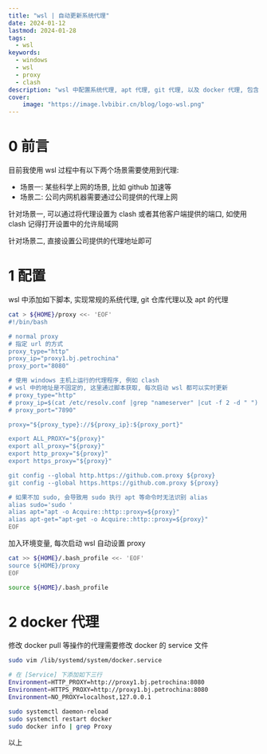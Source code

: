 ```yaml
---
title: "wsl | 自动更新系统代理"
date: 2024-01-12
lastmod: 2024-01-28
tags:
  - wsl
keywords:
  - windows
  - wsl
  - proxy
  - clash
description: "wsl 中配置系统代理, apt 代理, git 代理, 以及 docker 代理, 包含 clash 等客户端提供的代理或者使用指定的代理地址"
cover:
    image: "https://image.lvbibir.cn/blog/logo-wsl.png"
---
```


# 0 前言

目前我使用 wsl 过程中有以下两个场景需要使用到代理:

- 场景一: 某些科学上网的场景, 比如 github 加速等
- 场景二: 公司内网机器需要通过公司提供的代理上网

针对场景一, 可以通过将代理设置为 clash 或者其他客户端提供的端口, 如使用 clash 记得打开设置中的允许局域网

针对场景二, 直接设置公司提供的代理地址即可

# 1 配置

wsl 中添加如下脚本, 实现常规的系统代理, git 仓库代理以及 apt 的代理

```bash
cat > ${HOME}/proxy <<- 'EOF'
#!/bin/bash

# normal proxy
# 指定 url 的方式
proxy_type="http"
proxy_ip="proxy1.bj.petrochina"
proxy_port="8080"

# 使用 windows 主机上运行的代理程序, 例如 clash
# wsl 中的地址是不固定的, 这里通过脚本获取, 每次启动 wsl 都可以实时更新
# proxy_type="http"
# proxy_ip=$(cat /etc/resolv.conf |grep "nameserver" |cut -f 2 -d " ")
# proxy_port="7890"

proxy="${proxy_type}://${proxy_ip}:${proxy_port}"

export ALL_PROXY="${proxy}"
export all_proxy="${proxy}"
export http_proxy="${proxy}"
export https_proxy="${proxy}"

git config --global http.https://github.com.proxy ${proxy}
git config --global https.https://github.com.proxy ${proxy}

# 如果不加 sudo, 会导致用 sudo 执行 apt 等命令时无法识别 alias
alias sudo='sudo '
alias apt="apt -o Acquire::http::proxy=${proxy}"
alias apt-get="apt-get -o Acquire::http::proxy=${proxy}"
EOF
```

加入环境变量, 每次启动 wsl 自动设置 proxy

```bash
cat >> ${HOME}/.bash_profile <<- 'EOF'
source ${HOME}/proxy
EOF

source ${HOME}/.bash_profile
```

# 2 docker 代理

修改 docker pull 等操作的代理需要修改 docker 的 service 文件

```bash
sudo vim /lib/systemd/system/docker.service

# 在 [Service] 下添加如下三行
Environment=HTTP_PROXY=http://proxy1.bj.petrochina:8080
Environment=HTTPS_PROXY=http://proxy1.bj.petrochina:8080
Environment=NO_PROXY=localhost,127.0.0.1

sudo systemctl daemon-reload
sudo systemctl restart docker
sudo docker info | grep Proxy
```

以上
